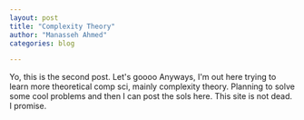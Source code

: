 ```yaml
---
layout: post
title: "Complexity Theory"
author: "Manasseh Ahmed"
categories: blog

---
```


Yo, this is the second post. Let's goooo 
Anyways, I'm out here trying to learn more theoretical comp sci, mainly complexity theory. Planning to solve some cool problems and then I can post the sols here. This site is not dead. I promise.
